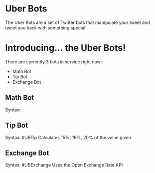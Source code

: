 # Uber Bots
The Uber Bots are a set of Twitter bots that manipulate your tweet and tweet you back with something special!

# Introducing... the Uber Bots!
There are currently 3 bots in service right now:
* Math Bot
* Tip Bot
* Exchange Bot

## Math Bot
Syntax: <Math stuff here> #UBCompute
Uses Wolfram Alpha's API

## Tip Bot
Syntax: <Money amount as a decimal> #UBTip
Calculates 15%, 18%, 20% of the value given.

## Exchange Bot
Syntax: <Money amount as a decimal> <Currency From> <Currency To> #UBExchange
Uses the Open Exchange Rate API

